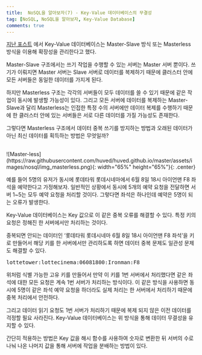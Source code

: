 ```yaml
---
title:  NoSQL을 알아보자(7) - Key-Value 데이터베이스의 무결성
tag: [NoSQL, NoSQL을 알아보자, Key-Value Database]
comments: true
---
```

[지난 포스트](https://huved.github.io/2020/06/08/KeyValueDatabaseFeatures.html) 에서 Key-Value 데이터베이스는 Master-Slave 방식 또는 Masterless 방식을 이용해 확장성을 관리한다고 했다.

Master-Slave 구조에서는 쓰기 작업을 수행할 수 있는 서버는 Master 서버 뿐이다. 쓰기가 이뤄지면 Master 서버는 Slave 서버로 데이터를 복제하기 때문에 클러스터 안에 모든 서버들은 동일한 데이터를 가지게 된다.

하지만 Masterless 구조는 각각의 서버들이 모두 데이터를 쓸 수 있기 때문에 같은 작업이 동시에 발생할 가능성이 있다. 그리고 모든 서버에 데이터를 복제하는 Master-Slave과 달리 Masterless는 인접한 특정 수의 서버에만 데이터 복제를 수행하기 때문에 한 클러스터 안에 있는 서버들은 서로 다른 데이터를 가질 가능성도 존재한다.

그렇다면 Masterless 구조에서 데이터 중복 쓰기를 방지하는 방법과 오래된 데이터가 아닌 최신 데이터를 획득하는 방법은 무엇일까?

<br>
![Master-less](https://raw.githubusercontent.com/huved/huved.github.io/master/assets/images/nosql/img_masterless.png){: width="65%" height="65%"}{: .center}

예를 들어 5명의 유저가 동시에 롯데타워 롯데시네마에서 6월 8일 18시 아이언맨 F8 좌석을 예약한다고 가정해보자. 일반적인 상황에서 동시에 5개의 예약 요청을 전달하면 서버 1~5는 모두 예약 요청을 처리할 것이다. 그렇다면 좌석은 하나인데 예약은 5명이 되는 오류가 발생한다.

Key-Value 데이터베이스는 Key 값으로 이 같은 중복 오류를 해결할 수 있다. 특정 키의 요청은 정해진 한 서버에서만 처리하는 것이다.

중복되면 안되는 데이터인 ‘롯데타워 롯데시네마 6월 8일 18시 아이언맨 F8 좌석’을 키로 만들어서 해당 키를 한 서버에서만 관리하도록 하면 데이터 중복 문제도 일관성 문제도 해결할 수 있다.

<pre>
lottetower:lottecinema:06081800:Ironman:F8
</pre>

위처럼 식별 가능한 고유 키를 만들어서 만약 이 키를 1번 서버에서 처리했다면 같은 좌석에 대한 모든 요청은 계속 1번 서버가 처리하는 방식이다. 이 같은 방식을 사용하면 동시에 5명이 같은 좌석 예약 요청을 하더라도 실제 처리는 한 서버에서 처리하기 때문에 중복 처리에서 안전하다.

그리고 데이터 읽기 요청도 1번 서버가 처리하기 때문에 복제 되지 않은 이전 데이터를 걱정할 필요 사라진다. Key-Value 데이터베이스는 위 방식을 통해 데이터 무결성을 유지할 수 있다. 

간단히 적용하는 방법은 Key 값을 해시 함수를 사용하여 숫자로 변환한 뒤 서버의 수로 나눠 나온 나머지 값을 통해 서버에 작업을 분배하는 방법이 있다.


